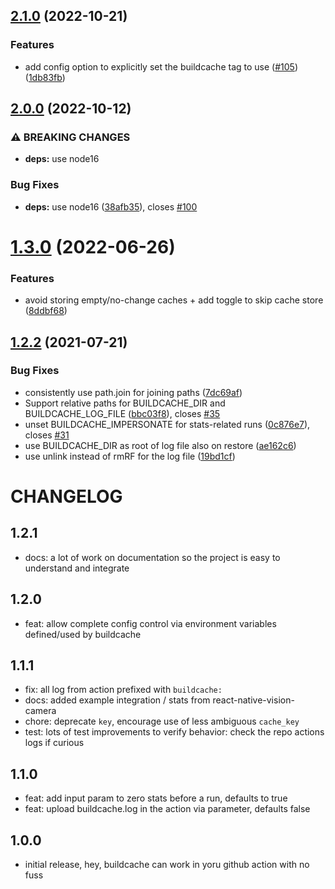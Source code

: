 ## [2.1.0](https://github.com/mikehardy/buildcache-action/compare/v2.0.0...v2.1.0) (2022-10-21)


### Features

* add config option to explicitly set the buildcache tag to use ([#105](https://github.com/mikehardy/buildcache-action/issues/105)) ([1db83fb](https://github.com/mikehardy/buildcache-action/commit/1db83fb06b0da378aa7db7a1110923b904417cbc))

## [2.0.0](https://github.com/mikehardy/buildcache-action/compare/v1.3.0...v2.0.0) (2022-10-12)


### ⚠ BREAKING CHANGES

* **deps:** use node16

### Bug Fixes

* **deps:** use node16 ([38afb35](https://github.com/mikehardy/buildcache-action/commit/38afb357c4bd1834789044c3259a6748c06ef891)), closes [#100](https://github.com/mikehardy/buildcache-action/issues/100)

# [1.3.0](https://github.com/mikehardy/buildcache-action/compare/v1.2.2...v1.3.0) (2022-06-26)


### Features

* avoid storing empty/no-change caches + add toggle to skip cache store ([8ddbf68](https://github.com/mikehardy/buildcache-action/commit/8ddbf681fc4e39327c7939600be3f3d7f0c676e8))

## [1.2.2](https://github.com/mikehardy/buildcache-action/compare/v1.2.1...v1.2.2) (2021-07-21)


### Bug Fixes

* consistently use path.join for joining paths ([7dc69af](https://github.com/mikehardy/buildcache-action/commit/7dc69af28e45a330d45204a54587dead618923da))
* Support relative paths for BUILDCACHE_DIR and BUILDCACHE_LOG_FILE ([bbc03f8](https://github.com/mikehardy/buildcache-action/commit/bbc03f80b4f90a7bebcb0eab4ab6a859f4e4f5ff)), closes [#35](https://github.com/mikehardy/buildcache-action/issues/35)
* unset BUILDCACHE_IMPERSONATE for stats-related runs ([0c876e7](https://github.com/mikehardy/buildcache-action/commit/0c876e72ba9b99872d4d5d7ee7d7def6e4449697)), closes [#31](https://github.com/mikehardy/buildcache-action/issues/31)
* use BUILDCACHE_DIR as root of log file also on restore ([ae162c6](https://github.com/mikehardy/buildcache-action/commit/ae162c61371c109cfc905c1d329cbdcf82590b6d))
* use unlink instead of rmRF for the log file ([19bd1cf](https://github.com/mikehardy/buildcache-action/commit/19bd1cfbda458bae1b5a9294b0cee888b4bd254e))

# CHANGELOG

## 1.2.1

- docs: a lot of work on documentation so the project is easy to understand and integrate

## 1.2.0

- feat: allow complete config control via environment variables defined/used by buildcache

## 1.1.1

- fix: all log from action prefixed with `buildcache: `
- docs: added example integration / stats from react-native-vision-camera
- chore: deprecate `key`, encourage use of less ambiguous `cache_key`
- test: lots of test improvements to verify behavior: check the repo actions logs if curious

## 1.1.0

- feat: add input param to zero stats before a run, defaults to true
- feat: upload buildcache.log in the action via parameter, defaults false

## 1.0.0

- initial release, hey, buildcache can work in yoru github action with no fuss
